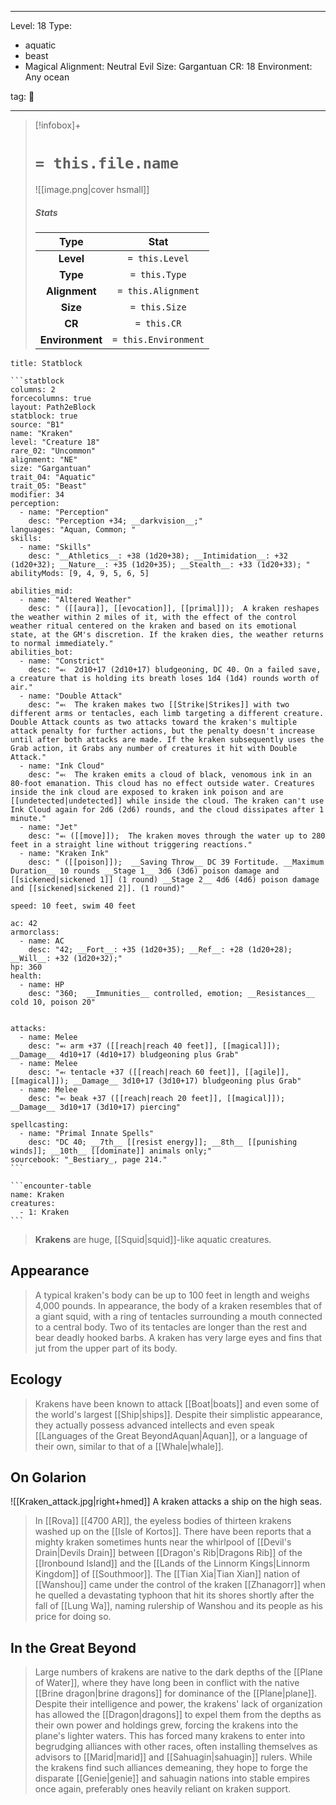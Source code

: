 
---


Level: 18
Type:
- aquatic
- beast
- Magical
Alignment: Neutral Evil
Size: Gargantuan
CR: 18
Environment: Any ocean


tag: 👹

---

> [!infobox]+
> #  `= this.file.name`
> ![[image.png|cover hsmall]]
> ##### Stats
> Type | Stat |
> :---:|:---:|
> **Level** | `= this.Level` |
> **Type** | `= this.Type` |
> **Alignment** | `= this.Alignment` |
> **Size** | `= this.Size` |
> **CR** | `= this.CR` |
> **Environment** | `= this.Environment` |




````ad-info
title: Statblock

```statblock
columns: 2
forcecolumns: true
layout: Path2eBlock
statblock: true
source: "B1"
name: "Kraken"
level: "Creature 18"
rare_02: "Uncommon"
alignment: "NE"
size: "Gargantuan"
trait_04: "Aquatic"
trait_05: "Beast"
modifier: 34
perception:
  - name: "Perception"
    desc: "Perception +34; __darkvision__;"
languages: "Aquan, Common; "
skills:
  - name: "Skills"
    desc: "__Athletics__: +38 (1d20+38); __Intimidation__: +32 (1d20+32); __Nature__: +35 (1d20+35); __Stealth__: +33 (1d20+33); "
abilityMods: [9, 4, 9, 5, 6, 5]

abilities_mid:
  - name: "Altered Weather"
    desc: " ([[aura]], [[evocation]], [[primal]]);  A kraken reshapes the weather within 2 miles of it, with the effect of the control weather ritual centered on the kraken and based on its emotional state, at the GM's discretion. If the kraken dies, the weather returns to normal immediately."
abilities_bot:
  - name: "Constrict"
    desc: "⬻  2d10+17 (2d10+17) bludgeoning, DC 40. On a failed save, a creature that is holding its breath loses 1d4 (1d4) rounds worth of air."
  - name: "Double Attack"
    desc: "⬻  The kraken makes two [[Strike|Strikes]] with two different arms or tentacles, each limb targeting a different creature. Double Attack counts as two attacks toward the kraken's multiple attack penalty for further actions, but the penalty doesn't increase until after both attacks are made. If the kraken subsequently uses the Grab action, it Grabs any number of creatures it hit with Double Attack."
  - name: "Ink Cloud"
    desc: "⬻  The kraken emits a cloud of black, venomous ink in an 80-foot emanation. This cloud has no effect outside water. Creatures inside the ink cloud are exposed to kraken ink poison and are [[undetected|undetected]] while inside the cloud. The kraken can't use Ink Cloud again for 2d6 (2d6) rounds, and the cloud dissipates after 1 minute."
  - name: "Jet"
    desc: "⬻ ([[move]]);  The kraken moves through the water up to 280 feet in a straight line without triggering reactions."
  - name: "Kraken Ink"
    desc: " ([[poison]]);  __Saving Throw__ DC 39 Fortitude. __Maximum Duration__ 10 rounds __Stage 1__ 3d6 (3d6) poison damage and [[sickened|sickened 1]] (1 round) __Stage 2__ 4d6 (4d6) poison damage and [[sickened|sickened 2]]. (1 round)"

speed: 10 feet, swim 40 feet

ac: 42
armorclass:
  - name: AC
    desc: "42; __Fort__: +35 (1d20+35); __Ref__: +28 (1d20+28); __Will__: +32 (1d20+32);"
hp: 360
health:
  - name: HP
    desc: "360;  __Immunities__ controlled, emotion; __Resistances__ cold 10, poison 20"


attacks:
  - name: Melee
    desc: "⬻ arm +37 ([[reach|reach 40 feet]], [[magical]]); __Damage__ 4d10+17 (4d10+17) bludgeoning plus Grab"
  - name: Melee
    desc: "⬻ tentacle +37 ([[reach|reach 60 feet]], [[agile]], [[magical]]); __Damage__ 3d10+17 (3d10+17) bludgeoning plus Grab"
  - name: Melee
    desc: "⬻ beak +37 ([[reach|reach 20 feet]], [[magical]]); __Damage__ 3d10+17 (3d10+17) piercing"

spellcasting:
  - name: "Primal Innate Spells"
    desc: "DC 40; __7th__ [[resist energy]]; __8th__ [[punishing winds]]; __10th__ [[dominate]] animals only;"
sourcebook: "_Bestiary_, page 214."
```

```encounter-table
name: Kraken
creatures:
  - 1: Kraken
```

````



> **Krakens** are huge, [[Squid|squid]]-like aquatic creatures.



## Appearance

> A typical kraken's body can be up to 100 feet in length and weighs 4,000 pounds. In appearance, the body of a kraken resembles that of a giant squid, with a ring of tentacles surrounding a mouth connected to a central body. Two of its tentacles are longer than the rest and bear deadly hooked barbs. A kraken has very large eyes and fins that jut from the upper part of its body.


## Ecology

> Krakens have been known to attack [[Boat|boats]] and even some of the world's largest [[Ship|ships]]. Despite their simplistic appearance, they actually possess advanced intellects and even speak [[Languages of the Great BeyondAquan|Aquan]], or a language of their own, similar to that of a [[Whale|whale]].


## On Golarion

![[Kraken_attack.jpg|right+hmed]] 
 A kraken attacks a ship on the high seas.
> In [[Rova]] [[4700 AR]], the eyeless bodies of thirteen krakens washed up on the [[Isle of Kortos]]. There have been reports that a mighty kraken sometimes hunts near the whirlpool of [[Devil's Drain|Devils Drain]] between [[Dragon's Rib|Dragons Rib]] of the [[Ironbound Island]] and the [[Lands of the Linnorm Kings|Linnorm Kingdom]] of [[Southmoor]].
> The [[Tian Xia|Tian Xian]] nation of [[Wanshou]] came under the control of the kraken [[Zhanagorr]] when he quelled a devastating typhoon that hit its shores shortly after the fall of [[Lung Wa]], naming rulership of Wanshou and its people as his price for doing so.


## In the Great Beyond

> Large numbers of krakens are native to the dark depths of the [[Plane of Water]], where they have long been in conflict with the native [[Brine dragon|brine dragons]] for dominance of the [[Plane|plane]]. Despite their intelligence and power, the krakens' lack of organization has allowed the [[Dragon|dragons]] to expel them from the depths as their own power and holdings grew, forcing the krakens into the plane's lighter waters. This has forced many krakens to enter into begrudging alliances with other races, often installing themselves as advisors to [[Marid|marid]] and [[Sahuagin|sahuagin]] rulers. While the krakens find such alliances demeaning, they hope to forge the disparate [[Genie|genie]] and sahuagin nations into stable empires once again, preferably ones heavily reliant on kraken support.









